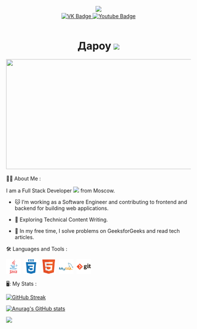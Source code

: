 <div id="header" align="center">
  <img src="https://media.giphy.com/media/4N5vB4aErlVtVsywBw/giphy.gif" width="100"/>
  </div>
  
 <div id="badges" align="center">
<a href="https://vk.com/guardhall">
<img src="https://img.shields.io/badge/VK-blue?style=for-the-badge&logo=VK&logoColor=white" alt="VK Badge"/>
</a>
<a href="https://https://www.youtube.com/channel/UCoTWgdg561PuGIAn47uEnKw">
<img src="https://img.shields.io/badge/YouTube-red?style=for-the-badge&logo=youtube&logoColor=white" alt="Youtube Badge"/>
</a>
</div>

<div id="viewprof" align="center">
  <img src="https://komarev.com/ghpvc/?username= your-github-L1xooo&style=flat-square&color=blue" alt=""/>
 </div>
 
  <div id="heythere" align="center">
  <h1>
  Дароу
  <img src="https://media.giphy.com/media/hvRJCLFzcasrR4ia7z/giphy.gif" width="30px"/>
</h1>
</div>

<div align="center">
  <img src="https://media.giphy.com/media/137EaR4vAOCn1S/giphy.gif" width="600" height="300"/>
</div>

:man_technologist: About Me :

I am a Full Stack Developer <img src="https://media.giphy.com/media/WUlplcMpOCEmTGBtBW/giphy.gif" width="30"> from Moscow.

- :cat: I’m working as a Software Engineer and contributing to frontend and backend for building web applications.

- :monkey: Exploring Technical Content Writing.

- :dog: In my free time, I solve problems on GeeksforGeeks and read tech articles.

:hammer_and_wrench: Languages and Tools :
<div>
  <img src="https://github.com/devicons/devicon/blob/master/icons/java/java-original-wordmark.svg" title="Java" alt="Java" width="40" height="40"/>&nbsp;
  <img src="https://github.com/devicons/devicon/blob/master/icons/css3/css3-plain-wordmark.svg"  title="CSS3" alt="CSS" width="40" height="40"/>&nbsp;
  <img src="https://github.com/devicons/devicon/blob/master/icons/html5/html5-original.svg" title="HTML5" alt="HTML" width="40" height="40"/>&nbsp;
  <img src="https://github.com/devicons/devicon/blob/master/icons/mysql/mysql-original-wordmark.svg" title="MySQL"  alt="MySQL" width="40" height="40"/>&nbsp;
  <img src="https://github.com/devicons/devicon/blob/master/icons/git/git-original-wordmark.svg" title="Git" **alt="Git" width="40" height="40"/>
</div>

🖥️: My Stats :

[![GitHub Streak](https://streak-stats.demolab.com?user=L1xooo&theme=dark)](https://git.io/streak-stats)

[![Anurag's GitHub stats](https://github-readme-stats.vercel.app/api?username=L1xooo&theme=dark)](https://github.com/anuraghazra/github-readme-stats)

 ![](https://github-profile-summary-cards.vercel.app/api/cards/profile-details?username=L1xooo&theme=solarized_dark)


